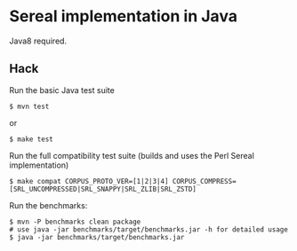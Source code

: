 Sereal implementation in Java
=============================

Java8 required.

Hack
----

Run the basic Java test suite

    $ mvn test

or

    $ make test

Run the full compatibility test suite (builds and uses the Perl Sereal
implementation)

    $ make compat CORPUS_PROTO_VER=[1|2|3|4] CORPUS_COMPRESS=[SRL_UNCOMPRESSED|SRL_SNAPPY|SRL_ZLIB|SRL_ZSTD]

Run the benchmarks:

    $ mvn -P benchmarks clean package
    # use java -jar benchmarks/target/benchmarks.jar -h for detailed usage
    $ java -jar benchmarks/target/benchmarks.jar
